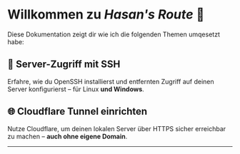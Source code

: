 # Willkommen zu *Hasan's Route* 👋

Diese Dokumentation zeigt dir wie ich die folgenden Themen umqesetzt habe:

## 🔐 Server-Zugriff mit SSH
Erfahre, wie du OpenSSH installierst und entfernten Zugriff auf deinen Server konfigurierst – für Linux **und Windows**.

## 🌐 Cloudflare Tunnel einrichten
Nutze Cloudflare, um deinen lokalen Server über HTTPS sicher erreichbar zu machen – **auch ohne eigene Domain**.

---
